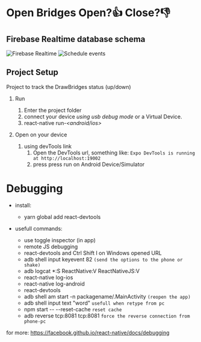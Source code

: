 # Open Bridges  Open?👍  Close?👎




## Firebase Realtime database schema
![Firebase Realtime](https://media.giphy.com/media/47Jko4ZuPBgOgs9LRd/giphy.gif)
![Schedule events](https://media.giphy.com/media/62cXq3zwLS32DTwwDA/giphy.gif)




## Project Setup
Project to track the DrawBridges status (up/down)


1.  Run 
    1.  Enter the project folder
    2.  connect your device *using usb debug mode* or a Virtual Device.
    3.  react-native run-*<android/ios>*



1.  Open on your device
    1.  using devTools link
          1.  Open the DevTools url, something like: `Expo DevTools is running at http://localhost:19002`
          2.  press press run on Android Device/Simulator
         


# Debugging
* install:
    * yarn global add react-devtools


* usefull commands:
    * use toggle inspector (in app)
    * remote JS debugging
    * react-devtools and Ctrl Shift I on Windows opened URL
    * adb shell input keyevent 82 `(send the options to the phone or shake)`
    * adb logcat *:S ReactNative:V ReactNativeJS:V 
    * react-native log-ios
    * react-native log-android
    * react-devtools
    * adb shell am start -n packagename/.MainActivity `(reopen the app)`
    * adb shell input text "word" `usefull when retype from pc`
    * npm start -- --reset-cache `reset cache`
    * adb reverse tcp:8081 tcp:8081 `force the reverse connection from phone-pc`


for more:
https://facebook.github.io/react-native/docs/debugging
